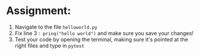 # Assignment:
1. Navigate to the file `helloworld.py`
2. Fix line 3 :  `prinq("hello world")` and make sure you save your changes!
3. Test your code by opening the terminal, making sure it's pointed at the right files and type in `pytest`
